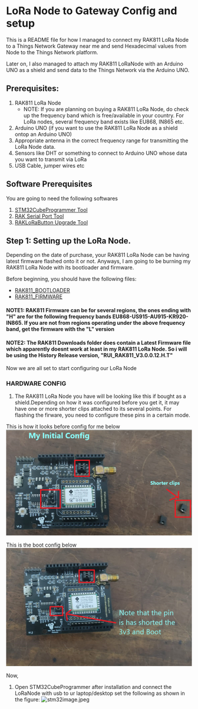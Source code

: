 # LoRa Node to Gateway Config and setup

This is a README file for how I managed to connect my RAK811 LoRa Node to a Things Network Gateway near me and send Hexadecimal values from Node to the Things Network platform.

Later on, I also managed to attach my RAK811 LoRaNode with an Arduino UNO as a shield and send data to the Things Network via the Arduino UNO.

## Prerequisites:

1. RAK811 LoRa Node
   - NOTE: If you are planning on buying a RAK811 LoRa Node, do check up the frequency band which is free/available in your country. For LoRa nodes, several frequency band exists like EU868, IN865 etc.
2. Arduino UNO (if you want to use the RAK811 LoRa Node as a shield ontop an Arduino UNO)
3. Appropriate antenna in the correct frequency range for transmitting the LoRa Node data.
4. Sensors like DHT or something to connect to Arduino UNO whose data you want to transmit via LoRa
5. USB Cable, jumper wires etc

## Software Prerequisites

You are going to need the following softwares

1. [STM32CubeProgrammer Tool](https://www.st.com/en/development-tools/stm32cubeprog.html)
2. [RAK Serial Port Tool](https://downloads.rakwireless.com/en/LoRa/RAK811/Tools/RAK_SERIAL_PORT_TOOL_V1.2.1.zip)
3. [RAKLoRaButton Upgrade Tool](https://downloads.rakwireless.com/LoRa/RAK612-LoRaButton/Tools/RAK%20LoRaButton%20Upgrade%20Tool%20V1.0.zip)

## Step 1: Setting up the LoRa Node.

Depending on the date of purchase, your RAK811 LoRa Node can be having latest firmware flashed onto it or not. Anyways, I am going to be burning my RAK811 LoRa Node with its bootloader and firmware.

Before beginning, you should have the following files:

- [RAK811_BOOTLOADER](https://downloads.rakwireless.com/LoRa/RAK811/Bootloader/RAK811_BOOT_V3.0.2.zip)
- [RAK811_FIRMWARE](https://downloads.rakwireless.com/LoRa/RAK811/Firmware/History-Release-Version/RUI_RAK811_V3.0.0.12.H.T%28EU868-US915-AU915-KR920-IN865%29.rar)

#### NOTE1: RAK811 Firmware can be for several regions, the ones ending with "H" are for the following frequency bands EU868-US915-AU915-KR920-IN865. If you are not from regions operating under the above frequency band, get the firmware with the "L" version

#### NOTE2: The RAK811 Downloads folder does contain a Latest Firmware file which apparently doesnt work at least in my RAK811 LoRa Node. So i will be using the History Release version, "RUI_RAK811_V3.0.0.12.H.T"

Now we are all set to start configuring our LoRa Node

### HARDWARE CONFIG

1. The RAK811 LoRa Node you have will be looking like this if bought as a shield.Depending on how it was configured before you get it, it may have one or more shorter clips attached to its several points. For flashing the firware, you need to configure these pins in a certain mode.

This is how it looks before config for me below
![LoRaNodeBefore](assets/LoRaNodeBefore.jpeg)

This is the boot config below
![LoRaNodeBootConfig](assets/LoRaNodeBoot.jpeg)

Now,

1. Open STM32CubeProgrammer after installation and connect the LoRaNode with usb to ur laptop/desktop set the following as shown in the figure:
   ![stm32image.jpeg]()
